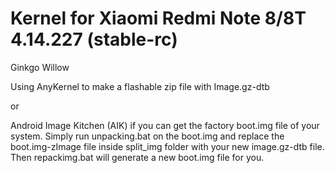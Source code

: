 # Kernel for Xiaomi Redmi Note 8/8T 4.14.227 (stable-rc)

Ginkgo Willow

Using AnyKernel to make a flashable zip file with Image.gz-dtb

or

Android Image Kitchen (AIK) if you can get the factory boot.img file of your system. 
Simply run unpacking.bat on the boot.img and replace the boot.img-zImage file inside split_img folder with your new image.gz-dtb file. 
Then repackimg.bat will generate a new boot.img file for you.
